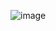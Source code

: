 ![image](https://user-images.githubusercontent.com/18490365/208054674-4e6b2631-6f0d-42df-8329-393295158908.png)
